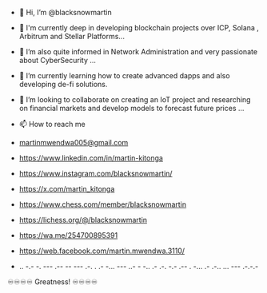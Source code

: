 - 👋 Hi, I’m @blacksnowmartin
- 👥 I'm currently deep in developing blockchain projects over ICP, Solana , Arbitrum and Stellar Platforms...
- 👀 I’m also quite informed in Network Administration and very passionate about CyberSecurity ...
- 🌱 I’m currently learning how to create advanced dapps and also developing de-fi solutions.
- 💞️ I’m looking to collaborate on creating an IoT project and researching on financial markets and develop models to forecast future prices ...
- 📫 How to reach me 
- martinmwendwa005@gmail.com
- https://www.linkedin.com/in/martin-kitonga
- https://www.instagram.com/blacksnowmartin/
- https://x.com/martin_kitonga
- https://www.chess.com/member/blacksnowmartin
- https://lichess.org/@/blacksnowmartin
- https://wa.me/254700895391
- https://web.facebook.com/martin.mwendwa.3110/

- ..  -.- -. --- .--  -- --- .-. .  .- -... --- ..- -  -.. .- .-. -.-  .-- . -...  .- .-.. ... --- .-.-.- 

♾️♾️♾️♾️ Greatness! ♾️♾️♾️♾️
<!---
blacksnowmartin/blacksnowmartin is a ✨ special ✨ repository because its `README.md` (this file) appears on your GitHub profile.
You can click the Preview link to take a look at your changes.
Introduce new stylish look later
Prompt: Can you update this my README.md and make it look more aesthetic and give it an unique techy look.... You can suggest ways to make it look more sassy
--->
